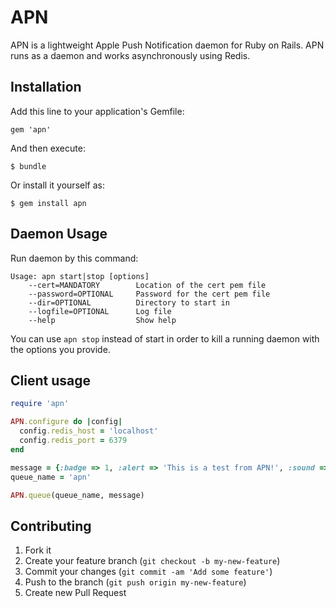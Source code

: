 # APN

APN is a lightweight Apple Push Notification daemon for Ruby on Rails. APN runs as a daemon and works asynchronously using Redis.

## Installation

Add this line to your application's Gemfile:

    gem 'apn'

And then execute:

    $ bundle

Or install it yourself as:

    $ gem install apn

## Daemon Usage

Run daemon by this command:

```
Usage: apn start|stop [options]
    --cert=MANDATORY        Location of the cert pem file
    --password=OPTIONAL     Password for the cert pem file
    --dir=OPTIONAL          Directory to start in
    --logfile=OPTIONAL      Log file
    --help                  Show help
```

You can use ```apn stop``` instead of start in order to kill a running daemon with the options you provide.

## Client usage

```ruby
require 'apn'

APN.configure do |config|
  config.redis_host = 'localhost'
  config.redis_port = 6379
end

message = {:badge => 1, :alert => 'This is a test from APN!', :sound => 'flash.caf', :custom_properties => {:test_id => 1234, :happiness => true}}
queue_name = 'apn'

APN.queue(queue_name, message)
```

## Contributing

1. Fork it
2. Create your feature branch (`git checkout -b my-new-feature`)
3. Commit your changes (`git commit -am 'Add some feature'`)
4. Push to the branch (`git push origin my-new-feature`)
5. Create new Pull Request

